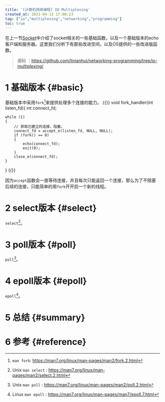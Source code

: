 ```yaml
---
title: '[计算机网络编程] IO Multiplexing'
created_at: 2021-04-13 17:08:23
tag: ["io","multiplexing","networking","programming"]
toc: true
---
```


在上一节[Socket](../socket/)中介绍了socket相关的一些基础函数，以及一个基础版本的echo客户端和服务器。这里我们分析下有那些改进空间，以及OS提供的一些改进版函数。
> 源码 ：<https://github.com/linianhui/networking-programming/tree/io-multiplexing/>

# 1 基础版本 {#basic}

基础版本中采用`fork`[^fork]来提供处理多个连接的能力。
{{<code-snippet lang="c" href="https://github.com/linianhui/networking-programming/blob/io-multiplexing/src/socket-server.c#L20-L34">}}
void fork_handler(int listen_fd){
    int connect_fd;

    while (1)
    {
        // 获取已建立的连接，阻塞。
        connect_fd = accept_e(listen_fd, NULL, NULL);
        if (fork() == 0)
        {
            echo(connect_fd);
            exit(0);
        }
        close_e(connect_fd);
    }
}
{{</code-snippet>}}

因为`accept`函数会一直等待连接，并且每次只能返回一个连接，那么为了不阻塞后续的连接，只能简单的用`fork`开开启一个新的线程。

# 2 select版本 {#select}

`select`[^select]。

# 3 poll版本 {#poll}

`poll`[^poll]。

# 4 epoll版本 {#epoll}

`epoll`[^epoll]。

# 5 总结 {#summary}

# 6 参考 {#reference}

[^c10k]: 英文原文: <http://www.kegel.com/c10k.html> 解读系列: <http://www.52im.net/thread-566-1-1.html>
[^select]: Unix `man select` : <https://man7.org/linux/man-pages/man2/select.2.html>
[^poll]: Unix `man poll` : <https://man7.org/linux/man-pages/man2/poll.2.html>
[^epoll]: Linux `man epoll` : <https://man7.org/linux/man-pages/man7/epoll.7.html>
[^kqueue]: BSD `man kqueue` : <https://www.freebsd.org/cgi/man.cgi?query=kqueue&sektion=2>
[^iocp]: IOCP : <https://docs.microsoft.com/en-us/windows/win32/fileio/i-o-completion-ports>
[^fork]: `man fork`: <https://man7.org/linux/man-pages/man2/fork.2.html>